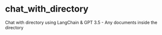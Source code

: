# chat_with_directory
Chat with directory using LangChain &amp; GPT 3.5 - Any documents inside the directory
